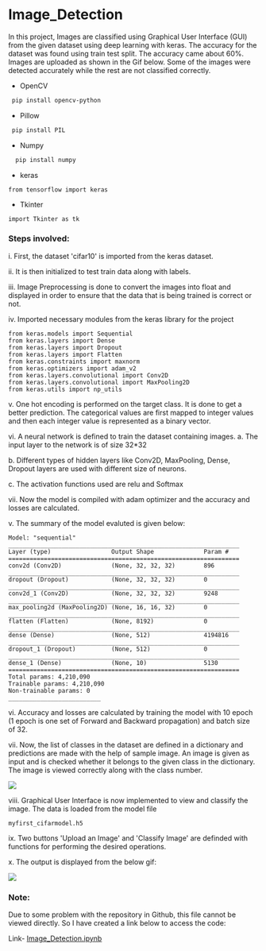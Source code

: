 # Image_Detection


In this project, Images are classified using Graphical User Interface (GUI) from the given dataset using deep learning with keras. The accuracy for the dataset was found using train test split. The accuracy came about 60%. Images are uploaded as shown in the Gif below. Some of the images were detected accurately while the rest are not classified correctly. 
 
- OpenCV

 ```bash
  pip install opencv-python
 ```
- Pillow
 ```bash
  pip install PIL
 ```
- Numpy
 ```bash
   pip install numpy
  ```

- keras
 ```
 from tensorflow import keras
 ````
 
 - Tkinter
 ```
 import Tkinter as tk
 ````
### Steps involved:

i. First, the dataset 'cifar10' is imported from the keras dataset.

ii. It is then initialized to test train data along with labels.

iii. Image Preprocessing is done to convert the images into float and displayed in order to ensure that the data that is being trained is correct or not.

iv. Imported necessary modules from the keras library for the project

````
from keras.models import Sequential
from keras.layers import Dense
from keras.layers import Dropout
from keras.layers import Flatten
from keras.constraints import maxnorm
from keras.optimizers import adam_v2
from keras.layers.convolutional import Conv2D
from keras.layers.convolutional import MaxPooling2D
from keras.utils import np_utils
````

v. One hot encoding is performed on the target class. It is done to get a better prediction. The categorical values are first mapped to integer values and then each integer value is represented as a binary vector.


vi. A neural network is defined to train the dataset containing images.
  a. The input layer to the network is of size 32*32
  
  b. Different types of hidden layers like Conv2D, MaxPooling, Dense, Dropout layers are used with different size of neurons. 
  
  c. The activation functions used are relu and Softmax
  
vii. Now the model is compiled with adam optimizer and the accuracy and losses are calculated.

v. The summary of the model evaluted is given below:

 ```
 Model: "sequential"
_________________________________________________________________
Layer (type)                 Output Shape              Param #   
=================================================================
conv2d (Conv2D)              (None, 32, 32, 32)        896       
_________________________________________________________________
dropout (Dropout)            (None, 32, 32, 32)        0         
_________________________________________________________________
conv2d_1 (Conv2D)            (None, 32, 32, 32)        9248      
_________________________________________________________________
max_pooling2d (MaxPooling2D) (None, 16, 16, 32)        0         
_________________________________________________________________
flatten (Flatten)            (None, 8192)              0         
_________________________________________________________________
dense (Dense)                (None, 512)               4194816   
_________________________________________________________________
dropout_1 (Dropout)          (None, 512)               0         
_________________________________________________________________
dense_1 (Dense)              (None, 10)                5130      
=================================================================
Total params: 4,210,090
Trainable params: 4,210,090
Non-trainable params: 0
__________________________
```

vi. Accuracy and losses are calculated by training the model with 10 epoch (1 epoch is one set of Forward and Backward propagation) and batch size of 32.

vii. Now, the list of classes in the dataset are defined in a dictionary and predictions are made with the help of sample image. An image is given as input and is checked whether it belongs to the given class in the dictionary. The image is viewed correctly along with the class number.

 ![](Screenshot%20(7).png)

viii. Graphical User Interface is now implemented to view and classify the image. The data is loaded from the model file 
```
myfirst_cifarmodel.h5
```
ix. Two buttons 'Upload an Image' and 'Classify Image' are definded with functions for performing the desired operations.

x. The output is displayed from the below gif:

![](Image_Detection.gif)

### Note: 

Due to some problem with the repository in Github, this file cannot be viewed directly. So I have created a link below to access the code:

Link- [Image_Detection.ipynb](https://nbviewer.jupyter.org/github/Saketh1196/Image_Classification/blob/main/Image_Detection.ipynb)


